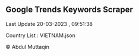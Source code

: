

## Google Trends Keywords Scraper 
 
Last Update 20-03-2023 , 09:51:38

Country List :
VIETNAM.json



© Abdul Muttaqin 
